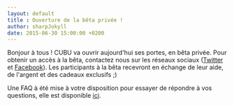 ```yaml
---
layout: default
title : Ouverture de la bêta privée !
author: sharpJokyll
date: 2015-06-30 15:00:00 +0200
---
```


Bonjour  à tous !
CUBU va ouvrir aujourd'hui ses portes, en bêta privée. Pour obtenir un accès à la bêta, contactez nous sur les réseaux sociaux ([Twitter](http://twitter.com/cubumc) et [Facebook](http://facebook.com/cubumc)). Les participants à la bêta recevront en échange de leur aide, de l'argent et des cadeaux exclusifs ;)


Une FAQ à été mise à votre disposition pour essayer de répondre à vos questions, elle est disponible [ici]({{site.url}}/FAQ/).